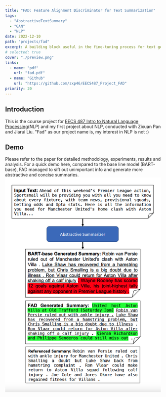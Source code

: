 ```yaml
---
title: "FAD: Feature Alignment Discriminator for Text Summarization"
tags:
  - "AbstractiveTextSummary"
  - "GAN"
  - "NLP"
date: 2022-12-10
path: "projects/fad"
excerpt: A building block useful in the fine-tuning process for text generators like BART, which addresses problems of discreteness in adversarial learning for NLP, better captures the word distribution, and achieves SOTA ROUGE score of abstractive text summarization in DailyMail/CNN dataset. 
# selected: true
cover: "./preview.png"
links:
  - name: "pdf"
    url: "fad.pdf"
  - name: "Github"
    url: "https://github.com/zxp46/EECS487_Project_FAD"
priority: 20
---
```


## Introduction
This is the course project for [EECS 487 Intro to Natural Language Processing](https://web.eecs.umich.edu/~wangluxy/courses/eecs487_wn2022/eecs487_wn2022.html)(NLP) and my first project about NLP, conducted with Zixuan Pan and Jiarui Liu. "Fad" as our project name is, my interest in NLP is not :)
## Demo
Please refer to the paper for detailed methodology, experiments, results and analysis. For a quick demo here, compared to the base line model (BART-base), FAD managed to sift out unimportant info and generate more abstractive and concise summaries.
![demo](./demo.png)
